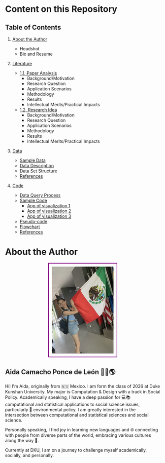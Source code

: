 # Content on this Repository



## Table of Contents

1. [About the Author](./README.md#about-the-author)
      - Headshot
      - Bio and Resume

2. [Literature](literature/Readme.md)
   - [1.1. Paper Analysis](./literature/Readme.md#11-paper-analysis)
      - Background/Motivation
      - Research Question
      - Application Scenarios
      - Methodology
      - Results
      - Intellectual Merits/Practical Impacts
   - [1.2. Research Idea](./literature/Readme.md#12-research-idea)
      - Background/Motivation
      - Research Question
      - Application Scenarios
      - Methodology
      - Results
      - Intellectual Merits/Practical Impacts

2. [Data](data/Readme.md)
   - [Sample Data](./data/owid-energy-data.csv)
   - [Data Description](./data/Readme.md#dataset-description)
   - [Data Set Structure](./data/Readme.md#dataset-structure)
   - [References](./data/Readme.md#references)

3. [Code](code/Readme.md)
   - [Data Query Process](./code/Readme.md#data-query)
   - [Sample Code](./code/Readme.md#data-visualization)
      - [App of visualization 1](./code/Readme.md#visualization-1)
      - [App of visualization 2](./code/Readme.md#visualization-2)
      - [App of visualization 3](./code/Readme.md#visualization-3)
   - [Pseudo-code](./code/Readme.md#embed-in-the-readmemd-the-pseudo-code-for-the-data-query-process)
   - [Flowchart](./code/Readme.md#data-query-flowchart)
   - [References](./code/Readme.md#provide-references)





# About the Author
<p align="center">
  <kbd>
    <img src="photo.png" alt="Aida's Photo" width="200" style="border: 2px solid purple !important; padding: 10px;"/>
  </kbd>
</p>

## Aida Camacho Ponce de León 👩‍💻🌎

Hi! I'm Aida, originally from 🇲🇽 Mexico. I am form the class of 2026 at Duke Kunshan University. My major is Computation & Design with a track in Social Policy. Academically speaking, I have a deep passion for 💻📚 computational and statistical applications to social science issues, particularly 🌱 environmental policy. I am greatly interested in the intersection between computational and statistical sciences and social science. 

Personally speaking, I find joy in learning new languages and 🌐 connecting with people from diverse parts of the world, embracing various cultures along the way 🌟.

Currently at DKU, I am on a journey to challenge myself academically, socially, and personally.


